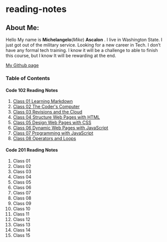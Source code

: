 # reading-notes

## **About Me:**

Hello My name is **Michelangelo**(*Mike*) **Ascalon** . I live in Washington State. I just got out of the military service. Looking for a new career in Tech. I don’t have any formal tech training. I know it will be a challenge to able to finish this course, but I know It will be rewarding at the end.

 [My Github page](https://github.com/mikeascalon)

### Table of Contents

#### Code 102 Reading Notes

1. [Class 01 Learning Markdown](read01.md)
1. [Class 02 The Coder's Computer](read02.md)
1. [Class 03 Revisions and the Cloud](code102/class03.md)
1. [Class 04 Structure Web Pages with HTML](code102/class04.md)
1. [Class 05 Design Web Pages with CSS](code102/class05.md)
1. [Class 06 Dynamic Web Pages with JavaScript](code102/class06.md)
1. [Class 07 Prpgramming with JavaScript](code102/class07.md)
1. [Class 08 Operators and Loops](code102/class08.md)

#### Code 201 Reading Notes

1. Class 01
1. Class 02
1. Class 03
1. Class 04
1. Class 05
1. Class 06
1. Class 07
1. Class 08
1. Class 09
1. Class 10
1. Class 11
1. Class 12
1. Class 13
1. Class 14
1. Class 15

